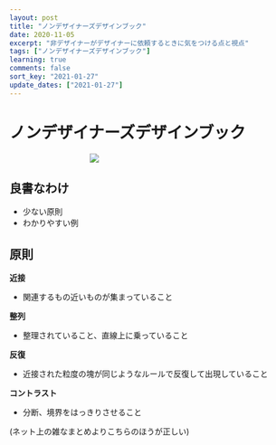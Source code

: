 ```yaml
---
layout: post
title: "ノンデザイナーズデザインブック"
date: 2020-11-05
excerpt: "非デザイナーがデザイナーに依頼するときに気をつける点と視点"
tags: ["ノンデザイナーズデザインブック"]
learning: true
comments: false
sort_key: "2021-01-27"
update_dates: ["2021-01-27"]
---
```


# ノンデザイナーズデザインブック
<div align="center" style="width: 300px !important;">
  <img src="https://user-images.githubusercontent.com/4949982/98210606-2a415180-1f84-11eb-9073-b32fb75fde7f.png">
</div>

## 良書なわけ
 - 少ない原則
 - わかりやすい例

## 原則
**近接**  
 - 関連するもの近いものが集まっていること

**整列**  
 - 整理されていること、直線上に乗っていること


**反復**  
 - 近接された粒度の塊が同じようなルールで反復して出現していること

**コントラスト**  
 - 分断、境界をはっきりさせること

(ネット上の雑なまとめよりこちらのほうが正しい)  


